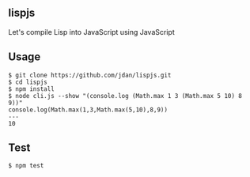 ## lispjs

Let's compile Lisp into JavaScript using JavaScript

## Usage

```
$ git clone https://github.com/jdan/lispjs.git
$ cd lispjs
$ npm install
$ node cli.js --show "(console.log (Math.max 1 3 (Math.max 5 10) 8 9))"
console.log(Math.max(1,3,Math.max(5,10),8,9))
---
10
```

## Test

```
$ npm test
```
